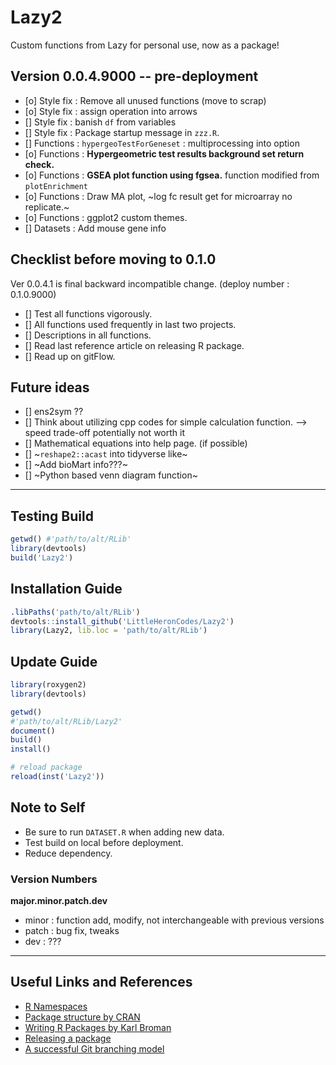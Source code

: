 # Lazy2

Custom functions from Lazy for personal use, now as a package!

## Version 0.0.4.9000 -- pre-deployment

- [o] Style fix : Remove all unused functions (move to scrap)
- [o] Style fix : assign operation into arrows
- [] Style fix : banish `df` from variables
- [] Style fix : Package startup message in `zzz.R`.
- [] Functions : `hypergeoTestForGeneset` : multiprocessing into option
- [o] Functions : **Hypergeometric test results background set return check.**
- [o] Functions : **GSEA plot function using fgsea.** function modified from `plotEnrichment`
- [o] Functions : Draw MA plot, ~log fc result get for microarray no replicate.~
- [o] Functions : ggplot2 custom themes.
- [] Datasets  : Add mouse gene info


## Checklist before moving to 0.1.0

Ver 0.0.4.1 is final backward incompatible change. (deploy number : 0.1.0.9000)

- [] Test all functions vigorously.
- [] All functions used frequently in last two projects.
- [] Descriptions in all functions.
- [] Read last reference article on releasing R package.
- [] Read up on gitFlow. 


## Future ideas

- [] ens2sym ??
- [] Think about utilizing cpp codes for simple calculation function. --> speed trade-off potentially not worth it
- [] Mathematical equations into help page. (if possible)
- [] ~`reshape2::acast` into tidyverse like~
- [] ~Add bioMart info???~
- [] ~Python based venn diagram function~


---

## Testing Build

```r
getwd()	#'path/to/alt/RLib'
library(devtools)
build('Lazy2')
```

## Installation Guide

```r
.libPaths('path/to/alt/RLib')
devtools::install_github('LittleHeronCodes/Lazy2')
library(Lazy2, lib.loc = 'path/to/alt/RLib')
```

## Update Guide

```r
library(roxygen2)
library(devtools)

getwd()
#'path/to/alt/RLib/Lazy2'
document()
build()
install()

# reload package
reload(inst('Lazy2'))
```

## Note to Self

* Be sure to run `DATASET.R` when adding new data.
* Test build on local before deployment.
* Reduce dependency.

### Version Numbers

**major.minor.patch.dev**

- minor : function add, modify, not interchangeable with previous versions
- patch : bug fix, tweaks
- dev : ???


---

## Useful Links and References

* [R Namespaces](http://r-pkgs.had.co.nz/namespace.html)
* [Package structure by CRAN](https://cran.r-project.org/doc/manuals/r-release/R-exts.html#Package-structure)
* [Writing R Packages by Karl Broman](https://kbroman.org/Tools4RR/assets/lectures/08_rpack_withnotes.pdf)
* [Releasing a package](https://r-pkgs.org/release.html)
* [A successful Git branching model](https://nvie.com/posts/a-successful-git-branching-model/)
